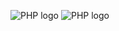 ![PHP logo](https://digitalmktgrp.com/application/files/2215/0881/6924/lamp-stack.png)
![PHP logo](https://stephenainsworth.com/wp-content/uploads/2023/04/laravel-vs-wordpress-which-one-should-you-be-using-large_image-930x425.png)

